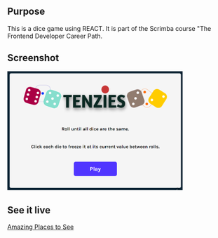 
## Purpose 
This is a dice game using REACT. It is part of the Scrimba course "The Frontend Developer Career Path.

## Screenshot
<img src="TENZIES.PNG" width="400px">

## See it live
<a href="https://spontaneous-pastelito-8ddb94.netlify.app/">Amazing Places to See</a>
